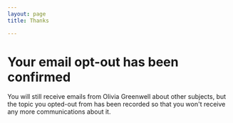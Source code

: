 ```yaml
---
layout: page
title: Thanks

---
```

# Your email opt-out has been confirmed

You will still receive emails from Olivia Greenwell about other subjects, but the topic you opted-out from has been recorded so that you won't receive any more communications about it.

